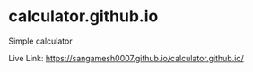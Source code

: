 # calculator.github.io
Simple calculator

Live Link:
https://sangamesh0007.github.io/calculator.github.io/
